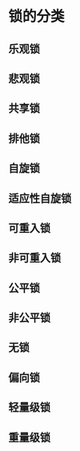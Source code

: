 # 锁的分类
## 乐观锁
## 悲观锁

## 共享锁
## 排他锁

## 自旋锁
## 适应性自旋锁

## 可重入锁
## 非可重入锁

## 公平锁
## 非公平锁

## 无锁
## 偏向锁
## 轻量级锁
## 重量级锁